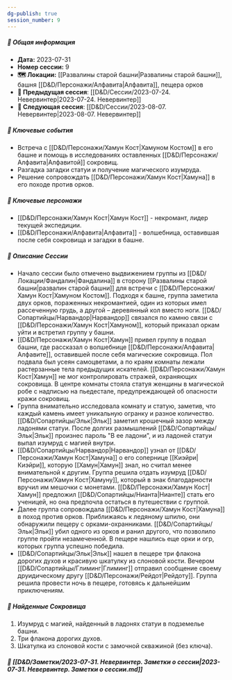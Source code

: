 ```yaml
---
dg-publish: true
session_number: 9
---
```

##### 📅 Общая информация

- **Дата:** 2023-07-31
- **Номер cессии:** 9
- **🗺️ Локации:** [[Развалины старой башни\|Развалины старой башни]], башня [[D&D/Персонажи/Алфавита\|Алфавита]], пещера орков
- **🔗 Предыдущая сессия**: [[D&D/Сессии/2023-07-24. Невервинтер\|2023-07-24. Невервинтер]]
- **🔗 Следующая сессия**: [[D&D/Сессии/2023-08-07. Невервинтер\|2023-08-07. Невервинтер]]

##### 🔑 **Ключевые события**

- Встреча с [[D&D/Персонажи/Хамун Кост\|Хамуном Костом]] в его башне и помощь в исследованиях оставленных [[D&D/Персонажи/Алфавита\|Алфавитой]] сокровищ.
- Разгадка загадки статуи и получение магического изумруда.
- Решение сопровождать [[D&D/Персонажи/Хамун Кост\|Хамуна]] в его походе против орков.

##### 🧍 **Ключевые персонажи**

- [[D&D/Персонажи/Хамун Кост\|Хамун Кост]] - некромант, лидер текущей экспедиции.
- [[D&D/Персонажи/Алфавита\|Алфавита]] - волшебница, оставившая после себя сокровища и загадки в башне.

##### 📖 **Описание Сессии**

- Начало сессии было отмечено выдвижением группы из [[D&D/Локации/Фандалин\|Фандалина]] в сторону [[Развалины старой башни\|развалин старой башни]] для встречи с [[D&D/Персонажи/Хамун Кост\|Хамуном Костом]]. Подходя к башне, группа заметила двух орков, пораженных некромантией, один из которых имел рассеченную грудь, а другой – деревянный кол вместо ноги. [[D&D/Сопартийцы/Нарвандор\|Нарвандор]] связался по камню связи с [[D&D/Персонажи/Хамун Кост\|Хамуном]], который приказал оркам уйти и встретил группу у башни.
- [[D&D/Персонажи/Хамун Кост\|Хамун]] привел группу в подвал башни, где рассказал о волшебнице [[D&D/Персонажи/Алфавита\|Алфавите]], оставившей после себя магические сокровища. Пол подвала был усеян самоцветами, а по краям комнаты лежали растерзанные тела предыдущих искателей. [[D&D/Персонажи/Хамун Кост\|Хамун]] не мог контролировать стражей, охраняющих сокровища. В центре комнаты стояла статуя женщины в магической робе с надписью на пьедестале, предупреждающей об опасности кражи сокровищ.
- Группа внимательно исследовала комнату и статую, заметив, что каждый камень имеет уникальную огранку и разное количество. [[D&D/Сопартийцы/Эльк\|Эльк]] заметил крошечный зазор между ладонями статуи. После долгих размышлений [[D&D/Сопартийцы/Эльк\|Эльк]] произнес пароль "В ее ладони", и из ладоней статуи выпал изумруд с магией внутри.
- [[D&D/Сопартийцы/Нарвандор\|Нарвандор]] узнал от [[D&D/Персонажи/Хамун Кост\|Хамуна]] о его сопернице [[Киэйри\|Киэйри]], которую [[Хамун\|Хамун]] знал, но считал менее внимательной к другим. Группа решила отдать изумруд [[D&D/Персонажи/Хамун Кост\|Хамуну]], который в знак благодарности вручил им мешочки с монетами. [[D&D/Персонажи/Хамун Кост\|Хамун]] предложил [[D&D/Сопартийцы/Нианта\|Нианте]] стать его ученицей, но она предпочла остаться в путешествии с группой.
- Далее группа сопровождала [[D&D/Персонажи/Хамун Кост\|Хамуна]] в поход против орков. Приближаясь к ледяному шпилю, они обнаружили пещеру с орками-охранниками. [[D&D/Сопартийцы/Эльк\|Эльк]] убил одного из орков и ранил другого, что позволило группе пройти незамеченной. В пещере нашлись еще орки и огр, которых группа успешно победила.
- [[D&D/Сопартийцы/Эльк\|Эльк]] нашел в пещере три флакона дорогих духов и красивую шкатулку из слоновой кости. Вечером [[D&D/Сопартийцы/Глиминг\|Глиминг]] отправил сообщение своему друидическому другу [[D&D/Персонажи/Рейдот\|Рейдоту]]. Группа решила провести ночь в пещере, готовясь к дальнейшим приключениям.

##### 💎 **Найденные Сокровища**

1. Изумруд с магией, найденный в ладонях статуи в подземелье башни.
2. Три флакона дорогих духов.
3. Шкатулка из слоновой кости с замочной скважиной (без ключа).

##### 📝 **[[D&D/Заметки/2023-07-31. Невервинтер. Заметки о сессии\|2023-07-31. Невервинтер. Заметки о сессии.md]]**